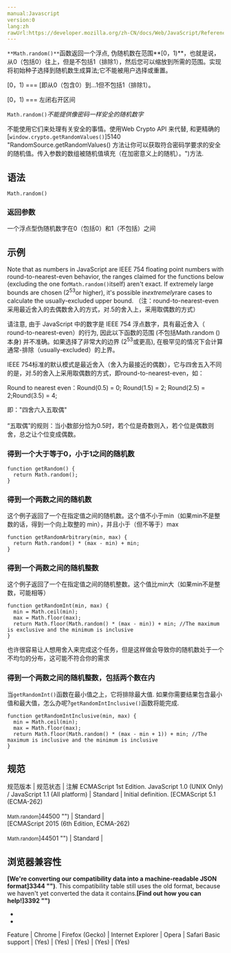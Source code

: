 ```yaml
---
manual:Javascript
version:0
lang:zh
rawUrl:https://developer.mozilla.org/zh-CN/docs/Web/JavaScript/Reference/Global_Objects/Math/random#
---
```







`**Math.random()**`函数返回一个浮点, 伪随机数在范围**[0，1)**，也就是说，从0（包括0）往上，但是不包括1（排除1），然后您可以缩放到所需的范围。实现将初始种子选择到随机数生成算法;它不能被用户选择或重置。



[0，1) === [即从0（包含0）到...1但不包括1（排除1）。



[0，1) === 左闭右开区间




`Math.random()`*不能提供像密码一样安全的随机数字*



不能使用它们来处理有关安全的事情。使用Web Crypto API 来代替, 和更精确的[`window.crypto.getRandomValues()`]5140 "RandomSource.getRandomValues() 方法让你可以获取符合密码学要求的安全的随机值。传入参数的数组被随机值填充（在加密意义上的随机）。")方法.



## 语法<a name="Syntax"></a>

```
Math.random()
```

### 返回参数<a name="Parameters"></a>


一个浮点型伪随机数字在0（包括0）和1（不包括）之间


## 示例<a name="Examples"></a>


Note that as numbers in JavaScript are IEEE 754 floating point numbers with round-to-nearest-even behavior, the ranges claimed for the functions below (excluding the one for`Math.random()`itself) aren&#39;t exact. If extremely large bounds are chosen (2<sup>53</sup>or higher), it&#39;s possible in*extremely*rare cases to calculate the usually-excluded upper bound. （注：round-to-nearest-even采用最近舍入的去偶数舍入的方式，对.5的舍入上，采用取偶数的方式）



请注意, 由于 JavaScript 中的数字是 IEEE 754 浮点数字，具有最近舍入（ round-to-nearest-even）的行为, 因此以下函数的范围 (不包括Math.random () 本身) 并不准确。如果选择了非常大的边界 (2<sup>53</sup>或更高), 在极罕见的情况下会计算通常-排除（usually-excluded）的上界。



IEEE 754标准的默认模式是最近舍入（舍入为最接近的偶数），它与四舍五入不同的是，对.5的舍入上采用取偶数的方式，即round-to-nearest-even，如：



Round to nearest even：Round(0.5) = 0; Round(1.5) = 2; Round(2.5) = 2;Round(3.5) = 4;



即：&quot;四舍六入五取偶&quot;<br></br>“五取偶”的规则：当小数部分恰为0.5时，若个位是奇数则入，若个位是偶数则舍，总之让个位变成偶数。


### 得到一个大于等于0，小于1之间的随机数<a name="得到一个大于等于0，小于1之间的随机数"></a>

```
function getRandom() {
  return Math.random();
}
```

### 得到一个两数之间的随机数<a name="得到一个两数之间的随机数"></a>


这个例子返回了一个在指定值之间的随机数。这个值不小于min（如果min不是整数的话，得到一个向上取整的 min），并且小于（但不等于）max


```
function getRandomArbitrary(min, max) {
  return Math.random() * (max - min) + min;
}
```

### 得到一个两数之间的随机整数<a name="得到一个两数之间的随机整数"></a>


这个例子返回了一个在指定值之间的随机整数。这个值比min大（如果min不是整数，可能相等）


```
function getRandomInt(min, max) {
  min = Math.ceil(min);
  max = Math.floor(max);
  return Math.floor(Math.random() * (max - min)) + min; //The maximum is exclusive and the minimum is inclusive
}
```


也许很容易让人想用舍入来完成这个任务，但是这样做会导致你的随机数处于一个不均匀的分布，这可能不符合你的需求



### 得到一个两数之间的随机整数，包括两个数在内<a name="得到一个两数之间的随机整数，包括两个数在内"></a>


当`getRandomInt()`函数在最小值之上，它将排除最大值. 如果你需要结果包含最小值和最大值，怎么办呢?`getRandomIntInclusive()`函数将能完成.


```
function getRandomIntInclusive(min, max) {
  min = Math.ceil(min);
  max = Math.floor(max);
  return Math.floor(Math.random() * (max - min + 1)) + min; //The maximum is inclusive and the minimum is inclusive 
}
```





## 规范<a name="规范"></a>

规范版本 | 规范状态 | 注解 
ECMAScript 1st Edition. JavaScript 1.0 (UNIX Only) / JavaScript 1.1 (All platform) | Standard | Initial definition. 
[ECMAScript 5.1 (ECMA-262)<br></br><small>Math.random</small>]44500 "") | Standard |  
[ECMAScript 2015 (6th Edition, ECMA-262)<br></br><small>Math.random</small>]44501 "") | Standard |  


## 浏览器兼容性<a name="浏览器兼容性"></a>


**[We&#39;re converting our compatibility data into a machine-readable JSON format]3344 "")**. This compatibility table still uses the old format, because we haven&#39;t yet converted the data it contains.**[Find out how you can help!]3392 "")**


* 
* 

Feature | Chrome | Firefox (Gecko) | Internet Explorer | Opera | Safari 
Basic support | (Yes) | (Yes) | (Yes) | (Yes) | (Yes) 










